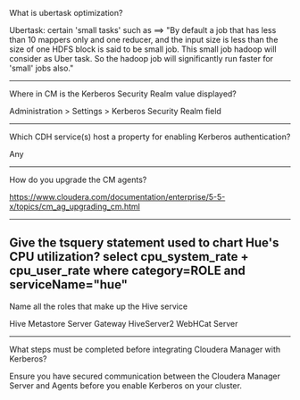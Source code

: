 What is ubertask optimization?

Ubertask: certain 'small tasks' such as ==> 
"By default a job that has less than 10 mappers only and one reducer, and the input size is less than the size of one HDFS block is said to be small job. 
This small job hadoop will consider as Uber task. So the hadoop job will significantly run faster for 'small' jobs also."

-----------------------------------------------------------------------------

Where in CM is the Kerberos Security Realm value displayed?

Administration > Settings > Kerberos Security Realm field

-----------------------------------------------------------------------------

Which CDH service(s) host a property for enabling Kerberos authentication?

Any

-----------------------------------------------------------------------------

How do you upgrade the CM agents?

https://www.cloudera.com/documentation/enterprise/5-5-x/topics/cm_ag_upgrading_cm.html


----------------------------------------------------------------------------
Give the tsquery statement used to chart Hue's CPU utilization?
select cpu_system_rate + cpu_user_rate where category=ROLE and serviceName="hue"
-----------------------------------------------------------------------------

Name all the roles that make up the Hive service

Hive Metastore Server
Gateway
HiveServer2
WebHCat Server 

-----------------------------------------------------------------------------

What steps must be completed before integrating Cloudera Manager with Kerberos?

Ensure you have secured communication between the Cloudera Manager Server and Agents before you enable Kerberos on your cluster. 
